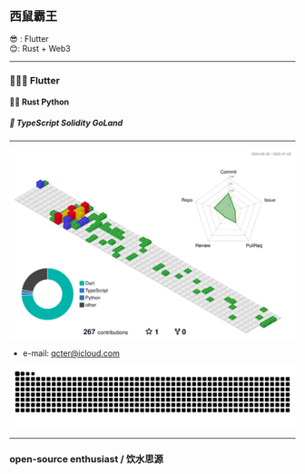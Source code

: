 ## 西鼠霸王

😎 : Flutter   
😊: Rust + Web3

--- 
### 🌟🌟🌟  Flutter
#### 🌟🌟 Rust  Python
##### 🌟 TypeScript  Solidity  GoLand
--- 
   
![](./profile-3d-contrib/profile-gitblock.svg)

- e-mail: [qcter@icloud.com](mailto:qcter@icloud.com)

<picture>
  <source media="(prefers-color-scheme: dark)" srcset="https://raw.githubusercontent.com/lm83680/lm83680/output/github-contribution-grid-snake-dark.svg">
  <source media="(prefers-color-scheme: light)" srcset="https://raw.githubusercontent.com/lm83680/lm83680/output/github-contribution-grid-snake.svg">
  <img alt="github contribution grid snake animation" src="https://raw.githubusercontent.com/lm83680/lm83680/output/github-contribution-grid-snake.svg">
</picture>

---

### open-source enthusiast / 饮水思源


